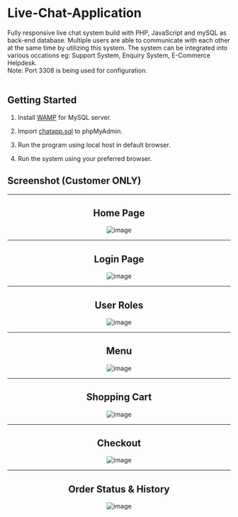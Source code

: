 # Live-Chat-Application
Fully responsive live chat system build with PHP, JavaScript and mySQL as back-end database. Multiple users are able to communicate with each other at the same time by utilizing this system. The system can be integrated into various occations eg: Support System, Enquiry System, E-Commerce Helpdesk.<br>
Note: Port 3308 is being used for configuration. 
<br><br>



## Getting Started
1. Install  [WAMP](https://www.wampserver.com/en/download-wampserver-64bits/) for MySQL server.

2. Import  [chatapp.sql](/Live-Chat-Application/sql/chatapp.sql) to phpMyAdmin. 

3. Run the program using local host in default browser.

4. Run the system using your preferred browser.

## Screenshot (Customer ONLY)

-----

<div align="center">
  <h2>Home Page</h2>
<img src="images/homepage.png" alt="image">
</div>

-----

<div align="center">
  <h2>Login Page</h2>
<img src="images/login.PNG" alt="image">
</div>

-----

<div align="center">
  <h2>User Roles</h2>
<img src="images/user.PNG" alt="image">
</div>

-----

<div align="center">
  <h2>Menu</h2>
<img src="images/menu.PNG" alt="image">
</div>

-----

<div align="center">
  <h2>Shopping Cart</h2>
<img src="images/cart.PNG" alt="image">
</div>

-----

<div align="center">
  <h2>Checkout</h2>
<img src="images/scheckout.PNG" alt="image">
</div>

-----

<div align="center">
  <h2>Order Status & History</h2>
<img src="images/sorderhistory.PNG" alt="image">
</div>
